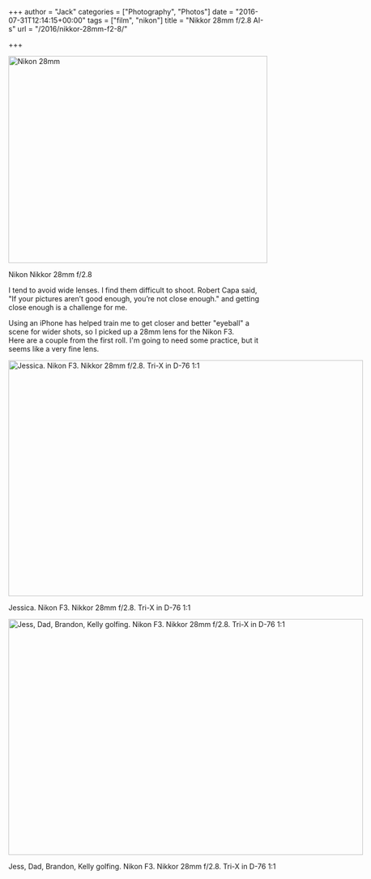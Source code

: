 +++
author = "Jack"
categories = ["Photography", "Photos"]
date = "2016-07-31T12:14:15+00:00"
tags = ["film", "nikon"]
title = "Nikkor 28mm f/2.8 AI-s"
url = "/2016/nikkor-28mm-f2-8/"

+++

<div style="width: 521px" class="wp-caption alignnone">
  <img title="nikon-28mm.jpg" src="/img/2016/07/nikon-28mm.jpg" alt="Nikon 28mm" width="511" height="409" border="0" />
  
  <p class="wp-caption-text">
    Nikon Nikkor 28mm f/2.8
  </p>
</div>

I tend to avoid wide lenses. I find them difficult to shoot. Robert Capa said, "If your pictures aren’t good enough, you’re not close enough." and getting close enough is a challenge for me.

Using an iPhone has helped train me to get closer and better "eyeball" a scene for wider shots, so I picked up a 28mm lens for the Nikon F3. Here are a couple from the first roll. I'm going to need some practice, but it seems like a very fine lens.

<div id="attachment_5401" style="width: 710px" class="wp-caption alignright">
  <img class="size-large wp-image-5401" src="/img/2016/07/jess-golfing-1-1024x682.jpg" alt="Jessica. Nikon F3. Nikkor 28mm f/2.8. Tri-X in D-76 1:1" width="700" height="466" srcset="/img/2016/07/jess-golfing-1.jpg 1024w, /img/2016/07/jess-golfing-1-300x200.jpg 300w, /img/2016/07/jess-golfing-1-768x512.jpg 768w, /img/2016/07/jess-golfing-1-700x466.jpg 700w" sizes="(max-width: 700px) 100vw, 700px" />
  
  <p class="wp-caption-text">
    Jessica. Nikon F3. Nikkor 28mm f/2.8. Tri-X in D-76 1:1
  </p>
</div>

<div id="attachment_5400" style="width: 710px" class="wp-caption alignright">
  <img class="size-large wp-image-5400" src="/img/2016/07/2016-Roll-024-golfing-1-1024x682.jpg" alt="Jess, Dad, Brandon, Kelly golfing.  Nikon F3. Nikkor 28mm f/2.8. Tri-X in D-76 1:1" width="700" height="466" srcset="/img/2016/07/2016-Roll-024-golfing-1.jpg 1024w, /img/2016/07/2016-Roll-024-golfing-1-300x200.jpg 300w, /img/2016/07/2016-Roll-024-golfing-1-768x512.jpg 768w, /img/2016/07/2016-Roll-024-golfing-1-700x466.jpg 700w" sizes="(max-width: 700px) 100vw, 700px" />
  
  <p class="wp-caption-text">
    Jess, Dad, Brandon, Kelly golfing. Nikon F3. Nikkor 28mm f/2.8. Tri-X in D-76 1:1
  </p>
</div>

&nbsp;